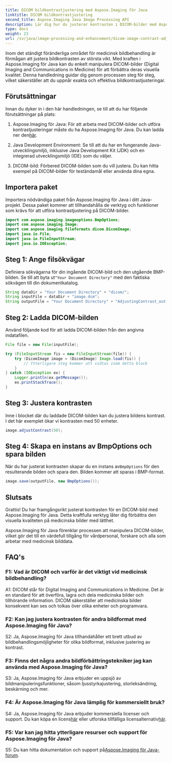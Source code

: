 ```yaml
---
title: DICOM bildkontrastjustering med Aspose.Imaging för Java
linktitle: DICOM bildkontrastjustering
second_title: Aspose.Imaging Java Image Processing API
description: Lär dig hur du justerar kontrasten i DICOM-bilder med Aspose.Imaging för Java. Förbättra den visuella kvaliteten på medicinska bilder utan ansträngning.
type: docs
weight: 23
url: /sv/java/image-processing-and-enhancement/dicom-image-contrast-adjustment/
---
```

Inom det ständigt föränderliga området för medicinsk bildbehandling är förmågan att justera bildkontrasten av största vikt. Med kraften i Aspose.Imaging för Java kan du enkelt manipulera DICOM-bilder (Digital Imaging and Communications in Medicine) för att förbättra deras visuella kvalitet. Denna handledning guidar dig genom processen steg för steg, vilket säkerställer att du uppnår exakta och effektiva bildkontrastjusteringar.

## Förutsättningar

Innan du dyker in i den här handledningen, se till att du har följande förutsättningar på plats:

1.  Aspose.Imaging för Java: För att arbeta med DICOM-bilder och utföra kontrastjusteringar måste du ha Aspose.Imaging för Java. Du kan ladda ner den[här](https://releases.aspose.com/imaging/java/).

2. Java Development Environment: Se till att du har en fungerande Java-utvecklingsmiljö, inklusive Java Development Kit (JDK) och en integrerad utvecklingsmiljö (IDE) som du väljer.

3. DICOM-bild: Förbered DICOM-bilden som du vill justera. Du kan hitta exempel på DICOM-bilder för teständamål eller använda dina egna.

## Importera paket

Importera nödvändiga paket från Aspose.Imaging för Java i ditt Java-projekt. Dessa paket kommer att tillhandahålla de verktyg och funktioner som krävs för att utföra kontrastjustering på DICOM-bilder.

```java
import com.aspose.imaging.imageoptions.BmpOptions;
import com.aspose.imaging.Image;
import com.aspose.imaging.fileformats.dicom.DicomImage;
import java.io.File;
import java.io.FileInputStream;
import java.io.IOException;
```

## Steg 1: Ange filsökvägar

 Definiera sökvägarna för din ingående DICOM-bild och den utgående BMP-bilden. Se till att byta ut`"Your Document Directory"` med den faktiska sökvägen till din dokumentkatalog.

```java
String dataDir = "Your Document Directory" + "dicom/";
String inputFile = dataDir + "image.dcm";
String outputFile = "Your Document Directory" + "AdjustingContrast_out.bmp";
```

## Steg 2: Ladda DICOM-bilden

Använd följande kod för att ladda DICOM-bilden från den angivna indatafilen.

```java
File file = new File(inputFile);

try (FileInputStream fis = new FileInputStream(file)) {
    try (DicomImage image = (DicomImage) Image.load(fis)) {
        // Ytterligare steg kommer att vidtas inom detta block
    }
} catch (IOException ex) {
    Logger.println(ex.getMessage());
    ex.printStackTrace();
}
```

## Steg 3: Justera kontrasten

Inne i blocket där du laddade DICOM-bilden kan du justera bildens kontrast. I det här exemplet ökar vi kontrasten med 50 enheter.

```java
image.adjustContrast(50);
```

## Steg 4: Skapa en instans av BmpOptions och spara bilden

 När du har justerat kontrasten skapar du en instans av`BmpOptions` för den resulterande bilden och spara den. Bilden kommer att sparas i BMP-format.

```java
image.save(outputFile, new BmpOptions());
```

## Slutsats

Grattis! Du har framgångsrikt justerat kontrasten för en DICOM-bild med Aspose.Imaging för Java. Detta kraftfulla verktyg låter dig förbättra den visuella kvaliteten på medicinska bilder med lätthet.

Aspose.Imaging för Java förenklar processen att manipulera DICOM-bilder, vilket gör det till en värdefull tillgång för vårdpersonal, forskare och alla som arbetar med medicinsk bilddata.

## FAQ's

### F1: Vad är DICOM och varför är det viktigt vid medicinsk bildbehandling?

A1: DICOM står för Digital Imaging and Communications in Medicine. Det är en standard för att överföra, lagra och dela medicinska bilder och tillhörande information. DICOM säkerställer att medicinska bilder konsekvent kan ses och tolkas över olika enheter och programvara.

### F2: Kan jag justera kontrasten för andra bildformat med Aspose.Imaging för Java?

S2: Ja, Aspose.Imaging för Java tillhandahåller ett brett utbud av bildbehandlingsmöjligheter för olika bildformat, inklusive justering av kontrast.

### F3: Finns det några andra bildförbättringstekniker jag kan använda med Aspose.Imaging för Java?

S3: Ja, Aspose.Imaging för Java erbjuder en uppsjö av bildmanipuleringsfunktioner, såsom ljusstyrkajustering, storleksändring, beskärning och mer.

### F4: Är Aspose.Imaging för Java lämplig för kommersiellt bruk?

 S4: Ja, Aspose.Imaging för Java erbjuder kommersiella licenser och support. Du kan köpa en licens[här](https://purchase.aspose.com/buy) eller utforska tillfälliga licensalternativ[här](https://purchase.aspose.com/temporary-license/).

### F5: Var kan jag hitta ytterligare resurser och support för Aspose.Imaging för Java?

 S5: Du kan hitta dokumentation och support på[Aspose.Imaging för Java-forum](https://forum.aspose.com/).